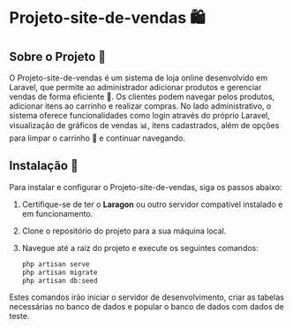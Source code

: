 # Projeto-site-de-vendas 🛍️

## Sobre o Projeto 📖

O Projeto-site-de-vendas é um sistema de loja online desenvolvido em Laravel, que permite ao administrador adicionar produtos e gerenciar vendas de forma eficiente 🚀. Os clientes podem navegar pelos produtos, adicionar itens ao carrinho e realizar compras. No lado administrativo, o sistema oferece funcionalidades como login através do próprio Laravel, visualização de gráficos de vendas 📊, itens cadastrados, além de opções para limpar o carrinho 🛒 e continuar navegando.

## Instalação 💾

Para instalar e configurar o Projeto-site-de-vendas, siga os passos abaixo:

1. Certifique-se de ter o **Laragon** ou outro servidor compatível instalado e em funcionamento.
2. Clone o repositório do projeto para a sua máquina local.
3. Navegue até a raiz do projeto e execute os seguintes comandos:

    ```bash
    php artisan serve
    php artisan migrate
    php artisan db:seed
    ```

Estes comandos irão iniciar o servidor de desenvolvimento, criar as tabelas necessárias no banco de dados e popular o banco de dados com dados de teste.
